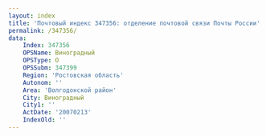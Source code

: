 ```yaml
---
layout: index
title: 'Почтовый индекс 347356: отделение почтовой связи Почты России'
permalink: /347356/
data:
    Index: 347356
    OPSName: Виноградный
    OPSType: О
    OPSSubm: 347399
    Region: 'Ростовская область'
    Autonom: ''
    Area: 'Волгодонской район'
    City: Виноградный
    City1: ''
    ActDate: '20070213'
    IndexOld: ''
---
```

